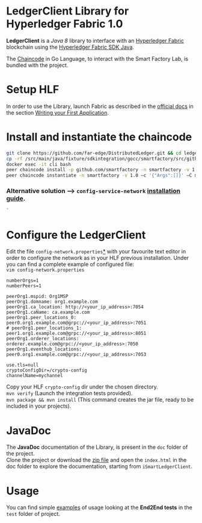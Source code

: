 # LedgerClient Library for Hyperledger Fabric 1.0

**LedgerClient** is a *Java 8* library to interface with an [Hyperledger Fabric](https://hyperledger-fabric.readthedocs.io/en/latest/) blockchain using the [Hyperledger Fabric SDK Java](https://github.com/hyperledger/fabric-sdk-java).

The [Chaincode](https://github.com/far-edge/DistributedLedger/blob/develop/ledger-client/src/main/java/fixture/sdkintegration/gocc/smartfactory/src/github.com/smartfactory/smartfactory.go) in Go Language, to interact with the Smart Factory Lab, is bundled with the project.
# Setup HLF
In order to use the Library, launch Fabric as described in the [official docs](https://hyperledger-fabric.readthedocs.io/en/latest/) in the section [Writing your First Application](https://hyperledger-fabric.readthedocs.io/en/release/write_first_app.html).<br/>
# Install and instantiate the chaincode
```bash
git clone https://github.com/far-edge/DistributedLedger.git && cd ledger-client
cp -rf /src/main/java/fixture/sdkintegration/gocc/smartfactory/src/github.com/smartfactory/<YOUR_FABRIC_SAMPLES_DIR>/chaincode
docker exec -it cli bash
peer chaincode install -p github.com/smartfactory -n smartfactory -v 1.0
peer chaincode instantiate -n smartfactory -v 1.0 –c '{"Args":[]}' –C mychannel
```
### Alternative solution --> `config-service-network` [installation guide](https://github.com/far-edge/DistributedLedger/blob/develop/configuration-service-network/README.md).

	`
# Configure the LedgerClient
Edit the file `config-network.properties`[*](https://github.com/far-edge/DistributedLedger/blob/develop/ledger-client/src/main/resources/config-network.properties) with your favourite text editor in order to configure the network as in your HLF previous installation. Under you can find a complete example of configured file: <br/>
`vim config-network.properties` 

	numberOrgs=1
	numberPeers=1

	peerOrg1.mspid: Org1MSP
	peerOrg1.domname: org1.example.com
	peerOrg1.ca_location: http://<your_ip_address>:7054
	peerOrg1.caName: ca.example.com
	peerOrg1.peer_locations_0: peer0.org1.example.com@grpc://<your_ip_address>:7051
	# peerOrg1.peer_locations_1: peer1.org1.example.com@grpc://<your_ip_address>:8051
	peerOrg1.orderer_locations: orderer.example.com@grpc://<your_ip_address>:7050
	peerOrg1.eventhub_locations: peer0.org1.example.com@grpc://<your_ip_address>:7053

	use.tls=null
	cryptoConfigDir=/crypto-config
	channelName=mychannel

Copy your HLF `crypto-config` dir under the chosen directory. <br/>
`mvn verify` (Launch the integration tests provided). <br/>
`mvn package && mvn install` (This command creates the jar file, ready to be included in your projects).

# JavaDoc
The **JavaDoc** documentation of the Library, is present in the `doc` folder of the project.<br/>
Clone the project or download the [zip file](https://github.com/far-edge/DistributedLedger/blob/develop/ledger-client/doc.zip) and open the `index.html` in the doc folder to explore the documentation, starting from `iSmartLedgerClient`.

# Usage
You can find simple [examples](https://github.com/far-edge/DistributedLedger/blob/develop/ledger-client/src/test/java/eu/faredge/smartledger/client/End2EndTestSmartLedgerClientDSM.java) of usage looking at the **End2End tests** in the `test` folder of project.
